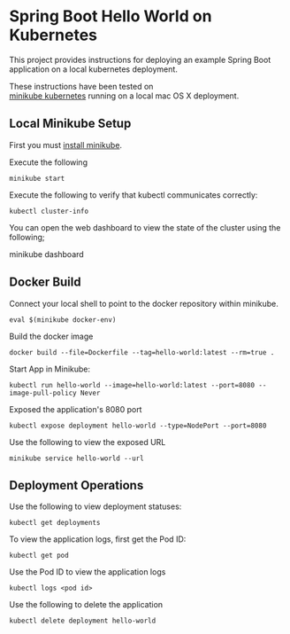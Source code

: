 # Spring Boot Hello World on Kubernetes

This project provides instructions for deploying
an example Spring Boot  application on a local kubernetes deployment.

These instructions have been tested on  
[minikube kubernetes](https://kubernetes.io/docs/setup/learning-environment/minikube/#minikube-features) running on a 
local mac OS X deployment.

## Local Minikube Setup

First you must [install minikube](https://kubernetes.io/docs/setup/learning-environment/minikube/#installation).

Execute the following

    minikube start


Execute the following to verify that kubectl communicates correctly:

    kubectl cluster-info
    
    
 You can open the web dashboard to view the state of the cluster using the following;
  
  minikube dashboard
  
## Docker Build

Connect your local shell to point to the 
docker repository within minikube.

    eval $(minikube docker-env)


Build the docker image
        
    docker build --file=Dockerfile --tag=hello-world:latest --rm=true .
 
Start App in Minikube:

    kubectl run hello-world --image=hello-world:latest --port=8080 --image-pull-policy Never
 
 Exposed the application's 8080 port 
 
    kubectl expose deployment hello-world --type=NodePort --port=8080
  
Use the following to view the exposed URL 

    minikube service hello-world --url 
    

## Deployment Operations
 
Use the following to view deployment statuses:
    
    kubectl get deployments
 
 To view the application logs, first get the Pod ID:
 
    kubectl get pod
    
Use the Pod ID to view the application logs


    kubectl logs <pod id>
 
 Use the following to delete the application
 
    kubectl delete deployment hello-world

